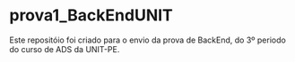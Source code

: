 # prova1_BackEndUNIT

Este repositóio foi criado para o envio da prova de BackEnd, do 3º periodo do curso de ADS da UNIT-PE.
